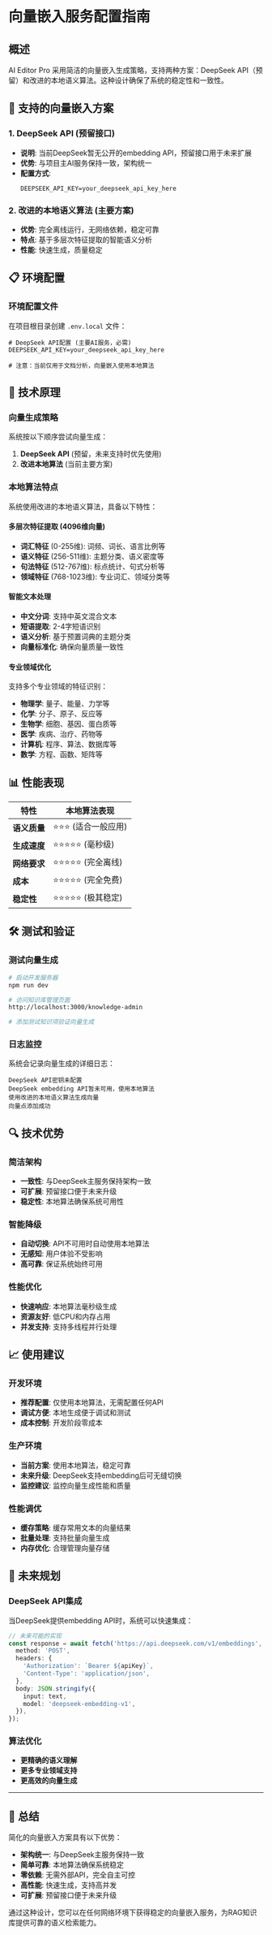 # 向量嵌入服务配置指南

## 概述

AI Editor Pro 采用简洁的向量嵌入生成策略，支持两种方案：DeepSeek API（预留）和改进的本地语义算法。这种设计确保了系统的稳定性和一致性。

## 🚀 支持的向量嵌入方案

### 1. DeepSeek API (预留接口)
- **说明**: 当前DeepSeek暂无公开的embedding API，预留接口用于未来扩展
- **优势**: 与项目主AI服务保持一致，架构统一
- **配置方式**:
  ```env
  DEEPSEEK_API_KEY=your_deepseek_api_key_here
  ```

### 2. 改进的本地语义算法 (主要方案)
- **优势**: 完全离线运行，无网络依赖，稳定可靠
- **特点**: 基于多层次特征提取的智能语义分析
- **性能**: 快速生成，质量稳定

## 📋 环境配置

### 环境配置文件
在项目根目录创建 `.env.local` 文件：

```env
# DeepSeek API配置 (主要AI服务，必需)
DEEPSEEK_API_KEY=your_deepseek_api_key_here

# 注意：当前仅用于文档分析，向量嵌入使用本地算法
```

## 🔧 技术原理

### 向量生成策略
系统按以下顺序尝试向量生成：
1. **DeepSeek API** (预留，未来支持时优先使用)
2. **改进本地算法** (当前主要方案)

### 本地算法特点
系统使用改进的本地语义算法，具备以下特性：

#### 多层次特征提取 (4096维向量)
- **词汇特征** (0-255维): 词频、词长、语言比例等
- **语义特征** (256-511维): 主题分类、语义密度等
- **句法特征** (512-767维): 标点统计、句式分析等
- **领域特征** (768-1023维): 专业词汇、领域分类等

#### 智能文本处理
- **中文分词**: 支持中英文混合文本
- **短语提取**: 2-4字短语识别
- **语义分析**: 基于预置词典的主题分类
- **向量标准化**: 确保向量质量一致性

#### 专业领域优化
支持多个专业领域的特征识别：
- **物理学**: 量子、能量、力学等
- **化学**: 分子、原子、反应等
- **生物学**: 细胞、基因、蛋白质等
- **医学**: 疾病、治疗、药物等
- **计算机**: 程序、算法、数据库等
- **数学**: 方程、函数、矩阵等

## 📊 性能表现

| 特性 | 本地算法表现 |
|------|--------------|
| **语义质量** | ⭐⭐⭐ (适合一般应用) |
| **生成速度** | ⭐⭐⭐⭐⭐ (毫秒级) |
| **网络要求** | ⭐⭐⭐⭐⭐ (完全离线) |
| **成本** | ⭐⭐⭐⭐⭐ (完全免费) |
| **稳定性** | ⭐⭐⭐⭐⭐ (极其稳定) |

## 🛠️ 测试和验证

### 测试向量生成
```bash
# 启动开发服务器
npm run dev

# 访问知识库管理页面
http://localhost:3000/knowledge-admin

# 添加测试知识项验证向量生成
```

### 日志监控
系统会记录向量生成的详细日志：
```
DeepSeek API密钥未配置
DeepSeek embedding API暂未可用，使用本地算法
使用改进的本地语义算法生成向量
向量点添加成功
```

## 🔍 技术优势

### 简洁架构
- **一致性**: 与DeepSeek主服务保持架构一致
- **可扩展**: 预留接口便于未来升级
- **稳定性**: 本地算法确保系统可用性

### 智能降级
- **自动切换**: API不可用时自动使用本地算法
- **无感知**: 用户体验不受影响
- **高可靠**: 保证系统始终可用

### 性能优化
- **快速响应**: 本地算法毫秒级生成
- **资源友好**: 低CPU和内存占用
- **并发支持**: 支持多线程并行处理

## 📈 使用建议

### 开发环境
- **推荐配置**: 仅使用本地算法，无需配置任何API
- **调试方便**: 本地生成便于调试和测试
- **成本控制**: 开发阶段零成本

### 生产环境
- **当前方案**: 使用本地算法，稳定可靠
- **未来升级**: DeepSeek支持embedding后可无缝切换
- **监控建议**: 监控向量生成性能和质量

### 性能调优
- **缓存策略**: 缓存常用文本的向量结果
- **批量处理**: 支持批量向量生成
- **内存优化**: 合理管理向量存储

## 🔮 未来规划

### DeepSeek API集成
当DeepSeek提供embedding API时，系统可以快速集成：
```typescript
// 未来可能的实现
const response = await fetch('https://api.deepseek.com/v1/embeddings', {
  method: 'POST',
  headers: {
    'Authorization': `Bearer ${apiKey}`,
    'Content-Type': 'application/json',
  },
  body: JSON.stringify({
    input: text,
    model: 'deepseek-embedding-v1',
  }),
});
```

### 算法优化
- **更精确的语义理解**
- **更多专业领域支持**
- **更高效的向量生成**

---

## 🎯 总结

简化的向量嵌入方案具有以下优势：
- **架构统一**: 与DeepSeek主服务保持一致
- **简单可靠**: 本地算法确保系统稳定
- **零依赖**: 无需外部API，完全自主可控
- **高性能**: 快速生成，支持高并发
- **可扩展**: 预留接口便于未来升级

通过这种设计，您可以在任何网络环境下获得稳定的向量嵌入服务，为RAG知识库提供可靠的语义检索能力。 